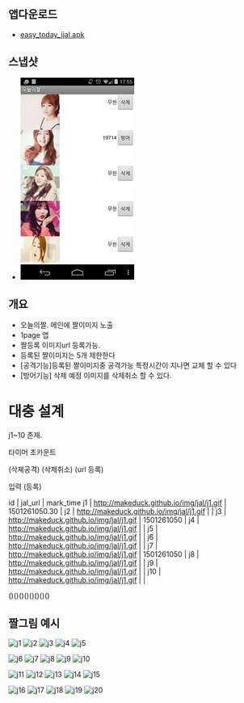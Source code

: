 


## 앱다운로드
- [easy_today_jjal.apk](/doc/apk/todayJJal/easy_hit_jjal.apk)

## 스냅샷
- ![preview](/doc/apk/todayJJal/todayJJal.jpg)

## 개요
- 오늘의짤. 메인에 짤이미지 노출
- 1page 앱
- 짤등록 이미지url 등록가능.
- 등록된 짤이미지는 5개 제한한다
- \[공격기능\]등록된 짤이미지중 공격가능 특정시간이 지나면 교체 할 수 있다
- \[방어기능\] 삭제 예정 이미지를 삭제취소 할 수 있다.

# 대충 설계
j1~10 존재.

타이머 초카운트

(삭제공격)
(삭제취소)
(url 등록)

입력 (등록)

id | jal_url | mark_time
j1 | http://makeduck.github.io/img/jal/j1.gif | 1501261050.30 |
j2 | http://makeduck.github.io/img/jal/j1.gif |                  |
j3 | http://makeduck.github.io/img/jal/j1.gif | 1501261050 |
j4 | http://makeduck.github.io/img/jal/j1.gif |                  |
j5 | http://makeduck.github.io/img/jal/j1.gif |                  |
j6 | http://makeduck.github.io/img/jal/j1.gif |                  |
j7 | http://makeduck.github.io/img/jal/j1.gif | 1501261050 |
j8 | http://makeduck.github.io/img/jal/j1.gif |                  |
j9 | http://makeduck.github.io/img/jal/j1.gif |                  |
j10 | http://makeduck.github.io/img/jal/j1.gif |                  |

()()()()()()()()

## 짤그림 예시
![j1](http://makeduck.github.io/img/jal/j1.gif)
![j2](http://makeduck.github.io/img/jal/j2.gif)
![j3](http://makeduck.github.io/img/jal/j3.gif)
![j4](http://makeduck.github.io/img/jal/j4.gif)
![j5](http://makeduck.github.io/img/jal/j5.gif)

![j6](http://makeduck.github.io/img/jal/j6.gif)
![j7](http://makeduck.github.io/img/jal/j7.gif)
![j8](http://makeduck.github.io/img/jal/j8.gif)
![j9](http://makeduck.github.io/img/jal/j9.gif)
![j10](http://makeduck.github.io/img/jal/j10.gif)

![j11](http://makeduck.github.io/img/jal/j11.gif)
![j12](http://makeduck.github.io/img/jal/j12.gif)
![j13](http://makeduck.github.io/img/jal/j13.gif)
![j14](http://makeduck.github.io/img/jal/j14.gif)
![j15](http://makeduck.github.io/img/jal/j15.gif)

![j16](http://makeduck.github.io/img/jal/j16.gif)
![j17](http://makeduck.github.io/img/jal/j17.gif)
![j18](http://makeduck.github.io/img/jal/j18.gif)
![j19](http://makeduck.github.io/img/jal/j19.gif)
![j20](http://makeduck.github.io/img/jal/j20.gif)

